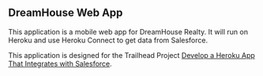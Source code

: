 DreamHouse Web App
------------------

This application is a mobile web app for DreamHouse Realty. It will run on Heroku and use Heroku Connect to get data from Salesforce.

This application is designed for the Trailhead Project [Develop a Heroku App That Integrates with Salesforce](https://trailhead.salesforce.com/content/learn/projects/develop-heroku-applications).

<!-- a href="https://github.com/snevada33/intro-to-heroku">
  <img src="https://www.herokucdn.com/deploy/button.svg" alt="Deploy">
</a -->
